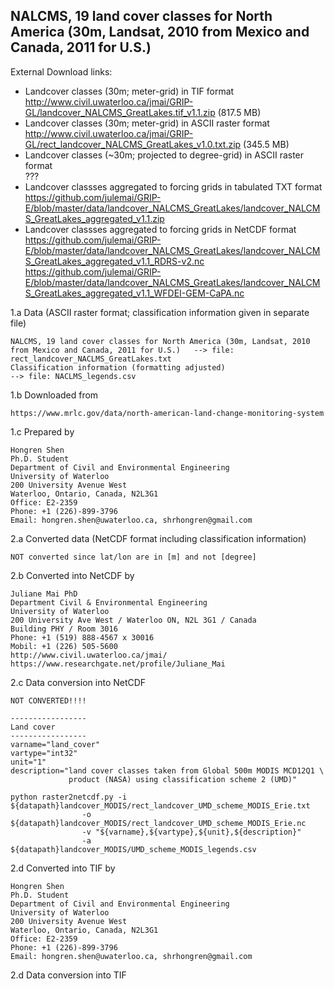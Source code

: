 ## NALCMS, 19 land cover classes for North America (30m, Landsat, 2010 from Mexico and Canada, 2011 for U.S.)

External Download links:
* Landcover classes (30m; meter-grid) in TIF format <br>
  http://www.civil.uwaterloo.ca/jmai/GRIP-GL/landcover_NALCMS_GreatLakes.tif_v1.1.zip (817.5 MB)
* Landcover classes (30m; meter-grid) in ASCII raster format <br>
  http://www.civil.uwaterloo.ca/jmai/GRIP-GL/rect_landcover_NALCMS_GreatLakes_v1.0.txt.zip (345.5 MB)
* Landcover classes (~30m; projected to degree-grid) in ASCII raster format <br>
  ???
* Landcover classses aggregated to forcing grids in tabulated TXT format <br>
  https://github.com/julemai/GRIP-E/blob/master/data/landcover_NALCMS_GreatLakes/landcover_NALCMS_GreatLakes_aggregated_v1.1.zip
* Landcover classses aggregated to forcing grids in NetCDF format <br>
  https://github.com/julemai/GRIP-E/blob/master/data/landcover_NALCMS_GreatLakes/landcover_NALCMS_GreatLakes_aggregated_v1.1_RDRS-v2.nc <br>
  https://github.com/julemai/GRIP-E/blob/master/data/landcover_NALCMS_GreatLakes/landcover_NALCMS_GreatLakes_aggregated_v1.1_WFDEI-GEM-CaPA.nc

1.a Data (ASCII raster format; classification information given in separate file)

    NALCMS, 19 land cover classes for North America (30m, Landsat, 2010 from Mexico and Canada, 2011 for U.S.)   --> file: rect_landcover_NACLMS_GreatLakes.txt
    Classification information (formatting adjusted)                                            --> file: NACLMS_legends.csv

1.b Downloaded from

	https://www.mrlc.gov/data/north-american-land-change-monitoring-system

1.c Prepared by

    Hongren Shen 
    Ph.D. Student
    Department of Civil and Environmental Engineering 
    University of Waterloo 
    200 University Avenue West 
    Waterloo, Ontario, Canada, N2L3G1 
    Office: E2-2359
    Phone: +1 (226)-899-3796 
    Email: hongren.shen@uwaterloo.ca, shrhongren@gmail.com

2.a Converted data (NetCDF format including classification information)

    NOT converted since lat/lon are in [m] and not [degree]

2.b Converted into NetCDF by

    Juliane Mai PhD
    Department Civil & Environmental Engineering
    University of Waterloo
    200 University Ave West / Waterloo ON, N2L 3G1 / Canada
    Building PHY / Room 3016
    Phone: +1 (519) 888-4567 x 30016
    Mobil: +1 (226) 505-5600
    http://www.civil.uwaterloo.ca/jmai/
    https://www.researchgate.net/profile/Juliane_Mai

2.c Data conversion into NetCDF

	NOT CONVERTED!!!!

    -----------------
    Land cover
    -----------------
    varname="land_cover"
    vartype="int32"
    unit="1"
    description="land cover classes taken from Global 500m MODIS MCD12Q1 \
                 product (NASA) using classification scheme 2 (UMD)"

    python raster2netcdf.py -i ${datapath}landcover_MODIS/rect_landcover_UMD_scheme_MODIS_Erie.txt
			        -o ${datapath}landcover_MODIS/rect_landcover_UMD_scheme_MODIS_Erie.nc
			        -v "${varname},${vartype},${unit},${description}"
			        -a ${datapath}landcover_MODIS/UMD_scheme_MODIS_legends.csv
				
2.d Converted into TIF by

    Hongren Shen 
    Ph.D. Student
    Department of Civil and Environmental Engineering 
    University of Waterloo 
    200 University Avenue West 
    Waterloo, Ontario, Canada, N2L3G1 
    Office: E2-2359
    Phone: +1 (226)-899-3796 
    Email: hongren.shen@uwaterloo.ca, shrhongren@gmail.com

2.d Data conversion into TIF
